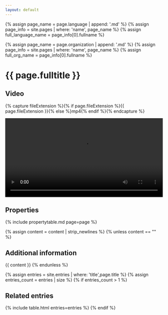 ```yaml
---
layout: default
---
```

{% assign page_name = page.language | append: '.md' %}
{% assign page_info = site.pages | where: 'name', page_name %}
{% assign full_language_name = page_info[0].fullname %}

{% assign page_name = page.organization | append: '.md' %}
{% assign page_info = site.pages | where: 'name', page_name %}
{% assign full_org_name = page_info[0].fullname %}
<h1> {{ page.fulltitle }} </h1>
<h2> Video </h2>

{% capture fileExtension %}{% if page.fileExtension %}{{ page.fileExtension }}{% else %}mp4{% endif %}{% endcapture %}

<video src="../media/{{ page.organization }}-{{ page.title }}-{{ page.watermark }}-{{ page.language }}-{{page.usagedate}}.{{fileExtension}}" controls style="width: 100%;"></video>

<h2> Properties </h2>

{% include propertytable.md page=page %}

{% assign content = content | strip_newlines %}
{% unless content == "" %}
<h2> Additional information </h2>
{{ content }}
{% endunless %}

{% assign entries = site.entries | where: 'title',page.title %}
{% assign entries_count = entries | size %}
{% if entries_count > 1 %}
    <h2> Related entries </h2>
    {% include table.html entries=entries %}
{% endif %}
